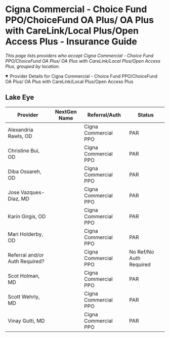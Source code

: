 # Cigna Commercial - Choice Fund PPO/ChoiceFund OA Plus/ OA Plus with CareLink/Local Plus/Open Access Plus - Insurance Guide

*This page lists providers who accept Cigna Commercial - Choice Fund PPO/ChoiceFund OA Plus/ OA Plus with CareLink/Local Plus/Open Access Plus, grouped by location.*

<details open><summary>Provider Details for Cigna Commercial - Choice Fund PPO/ChoiceFund OA Plus/ OA Plus with CareLink/Local Plus/Open Access Plus</summary>

## Lake Eye 

| Provider | NextGen Name | Referral/Auth | Status |
|----------|-------------|--------------|--------|
| Alexandria Rawls, OD |  | Cigna Commercial PPO | PAR |
| Christine Bui, OD |  | Cigna Commercial PPO | PAR |
| Diba Ossareh, OD |  | Cigna Commercial PPO | PAR |
| Jose Vazques-Diaz, MD |  | Cigna Commercial PPO | PAR |
| Karin Girgis, OD |  | Cigna Commercial PPO | PAR |
| Mari Holderby, OD |  | Cigna Commercial PPO | PAR |
| Referral and/or Auth Required? |  | Cigna Commercial PPO | No Ref/No Auth Required |
| Scot Holman, MD |  | Cigna Commercial PPO | PAR |
| Scott Wehrly, MD |  | Cigna Commercial PPO | PAR |
| Vinay Gutti, MD |  | Cigna Commercial PPO | PAR |

</details>

